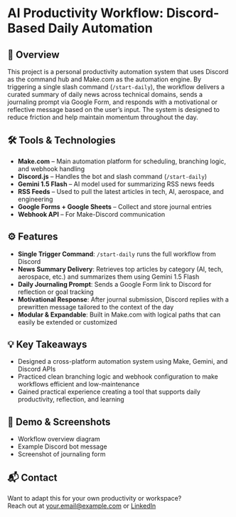 # AI Productivity Workflow: Discord-Based Daily Automation

## 🧠 Overview
This project is a personal productivity automation system that uses Discord as the command hub and Make.com as the automation engine. By triggering a single slash command (`/start-daily`), the workflow delivers a curated summary of daily news across technical domains, sends a journaling prompt via Google Form, and responds with a motivational or reflective message based on the user’s input. The system is designed to reduce friction and help maintain momentum throughout the day.

## 🛠 Tools & Technologies
- **Make.com** – Main automation platform for scheduling, branching logic, and webhook handling  
- **Discord.js** – Handles the bot and slash command (`/start-daily`)  
- **Gemini 1.5 Flash** – AI model used for summarizing RSS news feeds  
- **RSS Feeds** – Used to pull the latest articles in tech, AI, aerospace, and engineering  
- **Google Forms + Google Sheets** – Collect and store journal entries  
- **Webhook API** – For Make-Discord communication

## ⚙️ Features
- **Single Trigger Command**: `/start-daily` runs the full workflow from Discord
- **News Summary Delivery**: Retrieves top articles by category (AI, tech, aerospace, etc.) and summarizes them using Gemini 1.5 Flash
- **Daily Journaling Prompt**: Sends a Google Form link to Discord for reflection or goal tracking
- **Motivational Response**: After journal submission, Discord replies with a prewritten message tailored to the context of the day
- **Modular & Expandable**: Built in Make.com with logical paths that can easily be extended or customized

## 💡 Key Takeaways
- Designed a cross-platform automation system using Make, Gemini, and Discord APIs
- Practiced clean branching logic and webhook configuration to make workflows efficient and low-maintenance
- Gained practical experience creating a tool that supports daily productivity, reflection, and learning

## 📸 Demo & Screenshots
- Workflow overview diagram
- Example Discord bot message
- Screenshot of journaling form

## 📬 Contact
Want to adapt this for your own productivity or workspace?  
Reach out at [your.email@example.com](mailto:your.email@example.com) or [LinkedIn](https://www.linkedin.com/in/yourprofile)


